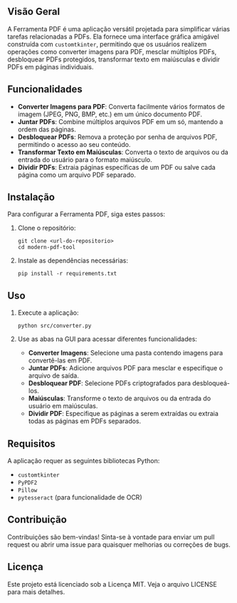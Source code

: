 ## Visão Geral
A Ferramenta PDF é uma aplicação versátil projetada para simplificar várias tarefas relacionadas a PDFs. Ela fornece uma interface gráfica amigável construída com `customtkinter`, permitindo que os usuários realizem operações como converter imagens para PDF, mesclar múltiplos PDFs, desbloquear PDFs protegidos, transformar texto em maiúsculas e dividir PDFs em páginas individuais.

## Funcionalidades
- **Converter Imagens para PDF**: Converta facilmente vários formatos de imagem (JPEG, PNG, BMP, etc.) em um único documento PDF.
- **Juntar PDFs**: Combine múltiplos arquivos PDF em um só, mantendo a ordem das páginas.
- **Desbloquear PDFs**: Remova a proteção por senha de arquivos PDF, permitindo o acesso ao seu conteúdo.
- **Transformar Texto em Maiúsculas**: Converta o texto de arquivos ou da entrada do usuário para o formato maiúsculo.
- **Dividir PDFs**: Extraia páginas específicas de um PDF ou salve cada página como um arquivo PDF separado.

## Instalação
Para configurar a Ferramenta PDF, siga estes passos:

1. Clone o repositório:
   ```
   git clone <url-do-repositorio>
   cd modern-pdf-tool
   ```

2. Instale as dependências necessárias:
   ```
   pip install -r requirements.txt
   ```

## Uso
1. Execute a aplicação:
   ```
   python src/converter.py
   ```

2. Use as abas na GUI para acessar diferentes funcionalidades:
   - **Converter Imagens**: Selecione uma pasta contendo imagens para convertê-las em PDF.
   - **Juntar PDFs**: Adicione arquivos PDF para mesclar e especifique o arquivo de saída.
   - **Desbloquear PDF**: Selecione PDFs criptografados para desbloqueá-los.
   - **Maiúsculas**: Transforme o texto de arquivos ou da entrada do usuário em maiúsculas.
   - **Dividir PDF**: Especifique as páginas a serem extraídas ou extraia todas as páginas em PDFs separados.

## Requisitos
A aplicação requer as seguintes bibliotecas Python:
- `customtkinter`
- `PyPDF2`
- `Pillow`
- `pytesseract` (para funcionalidade de OCR)

## Contribuição
Contribuições são bem-vindas! Sinta-se à vontade para enviar um pull request ou abrir uma issue para quaisquer melhorias ou correções de bugs.

## Licença
Este projeto está licenciado sob a Licença MIT. Veja o arquivo LICENSE para mais detalhes.

